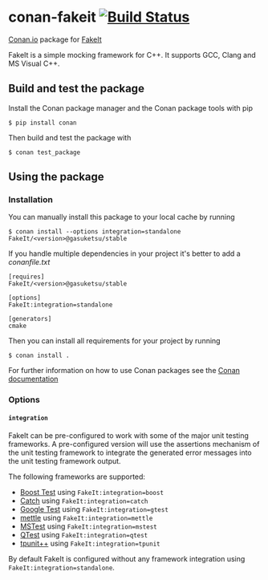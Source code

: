 # conan-fakeit [![Build Status](https://travis-ci.org/gasuketsu/conan-fakeit.svg?branch=2.0.4)](https://travis-ci.org/gasuketsu/conan-fakeit)

[Conan.io](https://conan.io) package for [FakeIt](https://github.com/eranpeer/FakeIt)

FakeIt is a simple mocking framework for C++. It supports GCC, Clang and MS Visual C++.

## Build and test the package

Install the Conan package manager and the Conan package tools with pip

    $ pip install conan

Then build and test the package with

    $ conan test_package

## Using the package

### Installation

You can manually install this package to your local cache by running

    $ conan install --options integration=standalone FakeIt/<version>@gasuketsu/stable

If you handle multiple dependencies in your project it's better to add a *conanfile.txt*

    [requires]
    FakeIt/<version>@gasuketsu/stable

    [options]
    FakeIt:integration=standalone

    [generators]
    cmake

Then you can install all requirements for your project by running

    $ conan install .

For further information on how to use Conan packages see the [Conan documentation](http://docs.conan.io/)

### Options

#### `integration`

FakeIt can be pre-configured to work with some of the major unit testing frameworks. A pre-configured
version will use the assertions mechanism of the unit testing framework to integrate the generated
error messages into the unit testing framework output.

The following frameworks are supported:

- [Boost Test](http://www.boost.org/doc/libs/release/libs/test) using `FakeIt:integration=boost`
- [Catch](https://github.com/philsquared/Catch) using `FakeIt:integration=catch`
- [Google Test](https://github.com/google/googletest) using `FakeIt:integration=gtest`
- [mettle](https://github.com/jimporter/mettle) using `FakeIt:integration=mettle`
- [MSTest](http://en.wikipedia.org/wiki/Visual_Studio_Unit_Testing_Framework) using `FakeIt:integration=mstest`
- [QTest](http://doc.qt.io/qt-5/qttest-index.html) using `FakeIt:integration=qtest`
- [tpunit++](https://github.com/tpounds/tpunitpp) using `FakeIt:integration=tpunit`

By default FakeIt is configured without any framework integration using `FakeIt:integration=standalone`.
